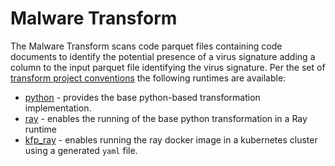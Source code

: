 # Malware Transform 
The Malware Transform 
scans code parquet files containing code documents to identify the potential presence of a virus signature adding a column to
the input parquet file identifying the virus signature.
Per the set of 
[transform project conventions](../../README.md#transform-project-conventions)
the following runtimes are available:

* [python](python/README.md) - provides the base python-based transformation 
implementation.
* [ray](ray/README.md) - enables the running of the base python transformation
in a Ray runtime
* [kfp_ray](kfp_ray/README.md) - enables running the ray docker image 
in a kubernetes cluster using a generated `yaml` file.
